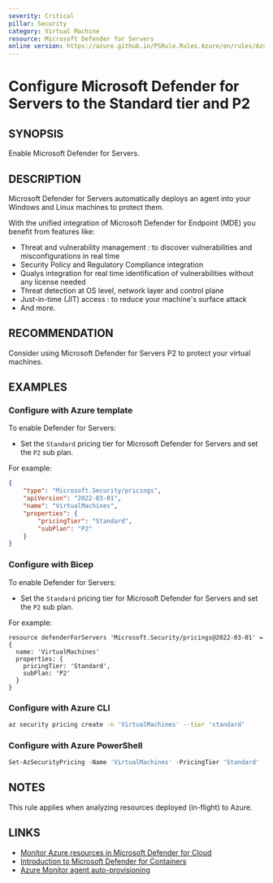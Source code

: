 ```yaml
---
severity: Critical
pillar: Security
category: Virtual Machine
resource: Microsoft Defender for Servers
online version: https://azure.github.io/PSRule.Rules.Azure/en/rules/Azure.Defender.Servers/
---
```


# Configure Microsoft Defender for Servers to the Standard tier and P2

## SYNOPSIS

Enable Microsoft Defender for Servers.

## DESCRIPTION

Microsoft Defender for Servers automatically deploys an agent into your Windows and Linux machines to protect them.

With the unified integration of Microsoft Defender for Endpoint (MDE) you benefit from features like:

- Threat and vulnerability management : to discover vulnerabilities and misconfigurations in real time
- Security Policy and Regulatory Compliance integration
- Qualys integration for real time identification of vulnerabilities without any license needed
- Threat detection at OS level, network layer and control plane
- Just-in-time (JIT) access : to reduce your machine's surface attack
- And more.

## RECOMMENDATION

Consider using Microsoft Defender for Servers P2 to protect your virtual machines.

## EXAMPLES

### Configure with Azure template

To enable Defender for Servers:

- Set the `Standard` pricing tier for Microsoft Defender for Servers and set the `P2` sub plan.

For example:

```json
{
    "type": "Microsoft.Security/pricings",
    "apiVersion": "2022-03-01",
    "name": "VirtualMachines",
    "properties": {
        "pricingTier": "Standard",
        "subPlan": "P2"
    }
}
```

### Configure with Bicep

To enable Defender for Servers:

- Set the `Standard` pricing tier for Microsoft Defender for Servers and set the `P2` sub plan.

For example:

```bicep
resource defenderForServers 'Microsoft.Security/pricings@2022-03-01' = {
  name: 'VirtualMachines'
  properties: {
    pricingTier: 'Standard',
    subPlan: 'P2'
  }
}
```

### Configure with Azure CLI

```bash
az security pricing create -n 'VirtualMachines' --tier 'standard'
```

### Configure with Azure PowerShell

```powershell
Set-AzSecurityPricing -Name 'VirtualMachines' -PricingTier 'Standard'
```

## NOTES

This rule applies when analyzing resources deployed (in-flight) to Azure.

## LINKS

- [Monitor Azure resources in Microsoft Defender for Cloud](https://docs.microsoft.com/azure/architecture/framework/security/monitor-resources#virtual-machines)
- [Introduction to Microsoft Defender for Containers](https://docs.microsoft.com/azure/defender-for-cloud/defender-for-servers-introduction)
- [Azure Monitor agent auto-provisioning](https://docs.microsoft.com/azure/defender-for-cloud/auto-deploy-azure-monitoring-agent)
